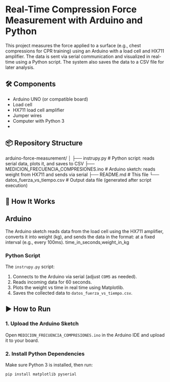 # Real-Time Compression Force Measurement with Arduino and Python
This project measures the force applied to a surface (e.g., chest compressions for CPR training) using an Arduino with a load cell and HX711 amplifier. The data is sent via serial communication and visualized in real-time using a Python script. The system also saves the data to a CSV file for later analysis.

## 🛠️ Components
- Arduino UNO (or compatible board)
- Load cell
- HX711 load cell amplifier
- Jumper wires
- Computer with Python 3
- 
## 📦 Repository Structure
arduino-force-measurement/
│
├── instrupy.py # Python script: reads serial data, plots it, and saves to CSV
├── MEDICION_FRECUENCIA_COMPRESIONES.ino # Arduino sketch: reads weight from HX711 and sends via serial
├── README.md # This file
└── datos_fuerza_vs_tiempo.csv # Output data file (generated after script execution)

## 🚀 How It Works
## Arduino
The Arduino sketch reads data from the load cell using the HX711 amplifier, converts it into weight (kg), and sends the data in the format:
at a fixed interval (e.g., every 100ms).
time_in_seconds,weight_in_kg

### Python Script
The `instrupy.py` script:
1. Connects to the Arduino via serial (adjust `COM5` as needed).
2. Reads incoming data for 60 seconds.
3. Plots the weight vs time in real time using Matplotlib.
4. Saves the collected data to `datos_fuerza_vs_tiempo.csv`.
## ▶️ How to Run
### 1. Upload the Arduino Sketch
Open `MEDICION_FRECUENCIA_COMPRESIONES.ino` in the Arduino IDE and upload it to your board.
### 2. Install Python Dependencies
Make sure Python 3 is installed, then run:
```bash
pip install matplotlib pyserial
